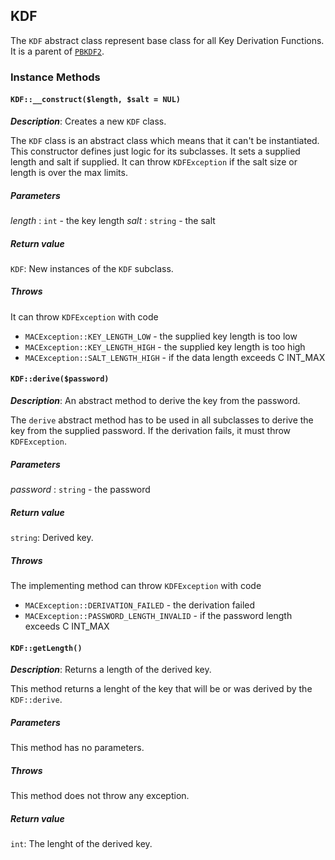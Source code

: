 ## KDF

The `KDF` abstract class represent base class for all Key Derivation Functions.
It is a parent of [`PBKDF2`](pbkdf2.md).

### Instance Methods

#### `KDF::__construct($length, $salt = NUL)`

_**Description**_: Creates a new `KDF` class.

The `KDF` class is an abstract class which means that it can't be instantiated.
This constructor defines just logic for its subclasses. It sets a supplied
length and salt if supplied. It can throw `KDFException` if the salt size
or length is over the max limits.

##### *Parameters*

*length* : `int` - the key length
*salt* : `string` - the salt

##### *Return value*

`KDF`: New instances of the `KDF` subclass.

##### *Throws*

It can throw `KDFException` with code

- `MACException::KEY_LENGTH_LOW` - the supplied key length is too low
- `MACException::KEY_LENGTH_HIGH` - the supplied key length is too high
- `MACException::SALT_LENGTH_HIGH` - if the data length exceeds
C INT_MAX

#### `KDF::derive($password)`

_**Description**_: An abstract method to derive the key from the password.

The `derive` abstract method has to be used in all subclasses to derive
the key from the supplied password. If the derivation fails, it must
throw `KDFException`.

##### *Parameters*

*password* : `string` - the password

##### *Return value*

`string`: Derived key.

##### *Throws*

The implementing method can throw `KDFException` with code

- `MACException::DERIVATION_FAILED` - the derivation failed
- `MACException::PASSWORD_LENGTH_INVALID` - if the password length
exceeds C INT_MAX

#### `KDF::getLength()`

_**Description**_: Returns a length of the derived key.

This method returns a lenght of the key that will be or was derived
by the `KDF::derive`.

##### *Parameters*

This method has no parameters.

##### *Throws*

This method does not throw any exception.

##### *Return value*

`int`: The lenght of the derived key.
